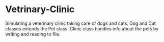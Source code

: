 # Vetrinary-Clinic
Simulating a veterinary clinic taking care of dogs and cats.
Dog and Cat classes extends the Pet class.
Clinic class handles info about the pets by writing and reading to file.
